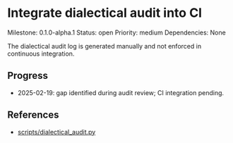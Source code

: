 # Integrate dialectical audit into CI
Milestone: 0.1.0-alpha.1
Status: open
Priority: medium
Dependencies: None

The dialectical audit log is generated manually and not enforced in continuous integration.

## Progress
- 2025-02-19: gap identified during audit review; CI integration pending.

## References
- [scripts/dialectical_audit.py](../scripts/dialectical_audit.py)
